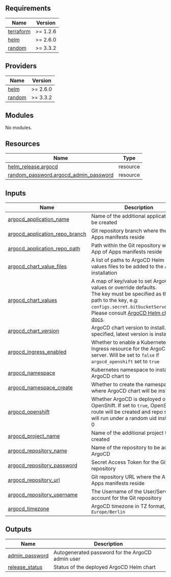 ## Requirements

| Name | Version |
|------|---------|
| <a name="requirement_terraform"></a> [terraform](#requirement\_terraform) | >= 1.2.6 |
| <a name="requirement_helm"></a> [helm](#requirement\_helm) | >= 2.6.0 |
| <a name="requirement_random"></a> [random](#requirement\_random) | >= 3.3.2 |

## Providers

| Name | Version |
|------|---------|
| <a name="provider_helm"></a> [helm](#provider\_helm) | >= 2.6.0 |
| <a name="provider_random"></a> [random](#provider\_random) | >= 3.3.2 |

## Modules

No modules.

## Resources

| Name | Type |
|------|------|
| [helm_release.argocd](https://registry.terraform.io/providers/hashicorp/helm/latest/docs/resources/release) | resource |
| [random_password.argocd_admin_password](https://registry.terraform.io/providers/hashicorp/random/latest/docs/resources/password) | resource |

## Inputs

| Name | Description | Type | Default | Required |
|------|-------------|------|---------|:--------:|
| <a name="input_argocd_application_name"></a> [argocd\_application\_name](#input\_argocd\_application\_name) | Name of the additional application to be created | `string` | `null` | no |
| <a name="input_argocd_application_repo_branch"></a> [argocd\_application\_repo\_branch](#input\_argocd\_application\_repo\_branch) | Git repository branch where the App of Apps manifests reside | `string` | `"main"` | no |
| <a name="input_argocd_application_repo_path"></a> [argocd\_application\_repo\_path](#input\_argocd\_application\_repo\_path) | Path within the Git repository where the App of Apps manifests reside | `string` | `""` | no |
| <a name="input_argocd_chart_value_files"></a> [argocd\_chart\_value\_files](#input\_argocd\_chart\_value\_files) | A list of paths to ArgoCD Helm chart values files to be added to the ArgoCD installation | `list(string)` | `[]` | no |
| <a name="input_argocd_chart_values"></a> [argocd\_chart\_values](#input\_argocd\_chart\_values) | A map of key/value to set ArgoCD chart values or override defaults.<br>The key must be specified as the full path to the key, e.g: `configs.secret.bitbucketServerSecret`. <br>Please consult [ArgoCD Helm chart docs](https://github.com/argoproj/argo-helm/tree/main/charts/argo-cd). | `map(string)` | `{}` | no |
| <a name="input_argocd_chart_version"></a> [argocd\_chart\_version](#input\_argocd\_chart\_version) | ArgoCD chart version to install. If not specified, latest version is installed | `string` | `null` | no |
| <a name="input_argocd_ingress_enabled"></a> [argocd\_ingress\_enabled](#input\_argocd\_ingress\_enabled) | Whether to enable a Kubernetes Ingress resource for the ArgoCD server. Will be set to `false` if `argocd_openshift` set to `true` | `bool` | `false` | no |
| <a name="input_argocd_namespace"></a> [argocd\_namespace](#input\_argocd\_namespace) | Kubernetes namespace to install ArgoCD chart to | `string` | `"argocd"` | no |
| <a name="input_argocd_namespace_create"></a> [argocd\_namespace\_create](#input\_argocd\_namespace\_create) | Whether to create the namespace where ArgoCD chart will be installed | `bool` | `true` | no |
| <a name="input_argocd_openshift"></a> [argocd\_openshift](#input\_argocd\_openshift) | Whether ArgoCD is deployed on OpenShift. If set to `true`, OpenShift route will be created and repo server will run under a random uid instead of 0 | `bool` | `false` | no |
| <a name="input_argocd_project_name"></a> [argocd\_project\_name](#input\_argocd\_project\_name) | Name of the additional project to be created | `string` | `null` | no |
| <a name="input_argocd_repository_name"></a> [argocd\_repository\_name](#input\_argocd\_repository\_name) | Name of the repository to be added to ArgoCD | `string` | `null` | no |
| <a name="input_argocd_repository_password"></a> [argocd\_repository\_password](#input\_argocd\_repository\_password) | Secret Access Token for the Git repository | `string` | `null` | no |
| <a name="input_argocd_repository_url"></a> [argocd\_repository\_url](#input\_argocd\_repository\_url) | Git repository URL where the App of Apps manifests reside | `string` | `null` | no |
| <a name="input_argocd_repository_username"></a> [argocd\_repository\_username](#input\_argocd\_repository\_username) | The Username of the User/Service account for the Git repository | `string` | `null` | no |
| <a name="input_argocd_timezone"></a> [argocd\_timezone](#input\_argocd\_timezone) | ArgoCD timezone in TZ format, eg. `Europe/Berlin` | `string` | `"Europe/Berlin"` | no |

## Outputs

| Name | Description |
|------|-------------|
| <a name="output_admin_password"></a> [admin\_password](#output\_admin\_password) | Autogenerated password for the ArgoCD admin user |
| <a name="output_release_status"></a> [release\_status](#output\_release\_status) | Status of the deployed ArgoCD Helm chart |
